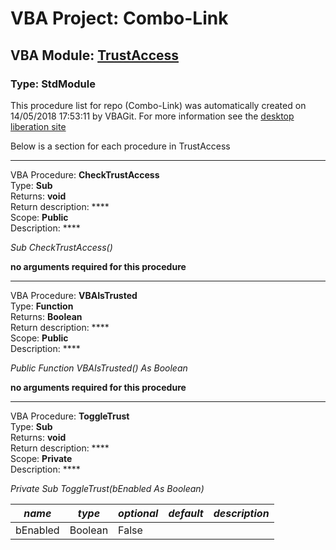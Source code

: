 # VBA Project: **Combo-Link**
## VBA Module: **[TrustAccess](/scripts/TrustAccess.vba "source is here")**
### Type: StdModule  

This procedure list for repo (Combo-Link) was automatically created on 14/05/2018 17:53:11 by VBAGit.
For more information see the [desktop liberation site](http://ramblings.mcpher.com/Home/excelquirks/drivesdk/gettinggithubready "desktop liberation")

Below is a section for each procedure in TrustAccess

---
VBA Procedure: **CheckTrustAccess**  
Type: **Sub**  
Returns: **void**  
Return description: ****  
Scope: **Public**  
Description: ****  

*Sub CheckTrustAccess()*  

**no arguments required for this procedure**


---
VBA Procedure: **VBAIsTrusted**  
Type: **Function**  
Returns: **Boolean**  
Return description: ****  
Scope: **Public**  
Description: ****  

*Public Function VBAIsTrusted() As Boolean*  

**no arguments required for this procedure**


---
VBA Procedure: **ToggleTrust**  
Type: **Sub**  
Returns: **void**  
Return description: ****  
Scope: **Private**  
Description: ****  

*Private Sub ToggleTrust(bEnabled As Boolean)*  

*name*|*type*|*optional*|*default*|*description*
---|---|---|---|---
bEnabled|Boolean|False||
